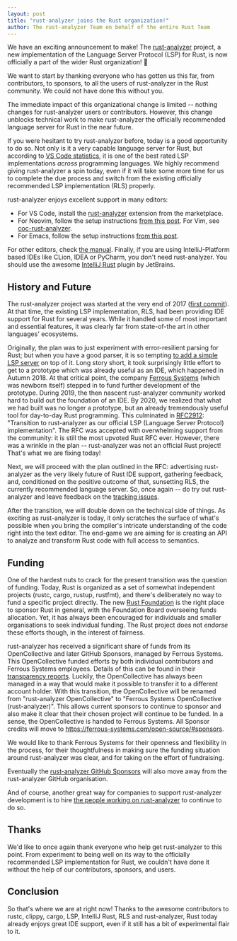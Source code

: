 ```yaml
---
layout: post
title: "rust-analyzer joins the Rust organization!"
author: The rust-analyzer Team on behalf of the entire Rust Team
---
```


We have an exciting announcement to make!
The [rust-analyzer](https://rust-analyzer.github.io) project, a new implementation of the Language Server Protocol (LSP) for Rust, is now officially a part of the wider Rust organization! :tada:

We want to start by thanking everyone who has gotten us this far, from contributors, to sponsors, to all the users of rust-analyzer in the Rust community. We could not have done this without you.

The immediate impact of this organizational change is limited -- nothing changes for rust-analyzer users or contributors.
However, this change unblocks technical work to make rust-analyzer the officially recommended language server for Rust in the near future.

If you were hesitant to try rust-analyzer before, today is a good opportunity to do so.
Not only is it a very capable language server for Rust, but according to [VS Code statistics](https://marketplace.visualstudio.com/search?target=VSCode&category=Programming%20Languages&sortBy=Rating), it is one of the best rated LSP implementations *across* programming languages.
We highly recommend giving rust-analyzer a spin today, even if it will take some more time for us to complete the due process and switch from the existing officially recommended LSP implementation (RLS) properly.

rust-analyzer enjoys excellent support in many editors:

* For VS Code, install the [rust-analyzer](https://marketplace.visualstudio.com/items?itemName=matklad.rust-analyzer) extension from the marketplace.
* For Neovim, follow the setup instructions [from this post](https://sharksforarms.dev/posts/neovim-rust/).
  For Vim, see [coc-rust-analyzer](https://github.com/fannheyward/coc-rust-analyzer).
* For Emacs, follow the setup instructions [from this post](https://robert.kra.hn/posts/2021-02-07_rust-with-emacs/).

For other editors, check [the manual](https://rust-analyzer.github.io/manual.html).
Finally, if you are using IntelliJ-Platform based IDEs like CLion, IDEA or PyCharm, you don't need rust-analyzer.
You should use the awesome [IntelliJ Rust](https://intellij-rust.github.io) plugin by JetBrains.

## History and Future

The rust-analyzer project was started at the very end of 2017 ([first commit](https://github.com/rust-analyzer/rust-analyzer/commit/a63222cd240d9b5405826783603f3b391c90885d)).
At that time, the existing LSP implementation, RLS, had been providing IDE support for Rust for several years.
While it handled some of most important and essential features, it was clearly far from state-of-the art in other languages' ecosystems.

Originally, the plan was to just experiment with error-resilient parsing for Rust; but when you have a good parser, it is so tempting [to add a simple LSP server](https://github.com/rust-analyzer/rust-analyzer/commit/d7c5a6f3081c2e7266620779d3c32067f947b959) on top of it.
Long story short, it took surprisingly little effort to get to a prototype which was already useful as an IDE, which happened in Autumn 2018.
At that critical point, the company [Ferrous Systems](https://ferrous-systems.com) (which was newborn itself) stepped in to fund further development of the prototype.
During 2019, the then nascent rust-analyzer community worked hard to build out the foundation of an IDE.
By 2020, we realized that what we had built was no longer a prototype, but an already tremendously useful tool for day-to-day Rust programming.
This culminated in [RFC2912](https://github.com/rust-lang/rfcs/pull/2912): "Transition to rust-analyzer as our official LSP (Language Server Protocol) implementation".
The RFC was accepted with overwhelming support from the community: it is still the most upvoted Rust RFC ever.
However, there was a wrinkle in the plan -- rust-analyzer was not an official Rust project!
That's what we are fixing today!

Next, we will proceed with the plan outlined in the RFC: advertising rust-analyzer as the very likely future of Rust IDE support, gathering feedback, and, conditioned on the positive outcome of that, sunsetting RLS, the currently recommended language server.
So, once again -- do try out rust-analyzer and leave feedback on the [tracking issues](https://github.com/rust-analyzer/rust-analyzer/issues/4224).

After the transition, we will double down on the technical side of things.
As exciting as rust-analyzer is today, it only scratches the surface of what's possible when you bring the compiler's intricate understanding of the code right into the text editor.
The end-game we are aiming for is creating an API to analyze and transform Rust code with full access to semantics.


## Funding

One of the hardest nuts to crack for the present transition was the question of funding.
Today, Rust is organized as a set of somewhat independent projects (rustc, cargo, rustup, rustfmt), and there's deliberately no way to fund a specific project directly. The new [Rust Foundation](https://foundation.rust-lang.org) is the right place to sponsor Rust in general, with the Foundation Board overseeing funds allocation. Yet, it has always been encouraged for individuals and smaller organisations to seek individual funding. The Rust project does not _endorse_ these efforts though, in the interest of fairness.

rust-analyzer has received a significant share of funds from its OpenCollective and later GitHub Sponsors, managed by Ferrous Systems. This OpenCollective funded efforts by both individual contributors and Ferrous Systems employees. Details of this can be found in their [transparency reports](https://rust-analyzer.github.io/blog/2021/08/03/financial-report-3.html). Luckily, the OpenCollective has always been managed in a way that would make it possible to transfer it to a different account holder.
With this transition, the OpenCollective will be renamed from "rust-analyzer OpenCollective" to "Ferrous Systems OpenCollective (rust-analyzer)". This allows current sponsors to continue to sponsor and also make it clear that their chosen project will continue to be funded.
In a sense, the OpenCollective is handed to Ferrous Systems. All Sponsor credits will move to https://ferrous-systems.com/open-source/#sponsors.

We would like to thank Ferrous Systems for their openness and flexibility in the process, for their thoughtfulness in making sure the funding situation around rust-analyzer was clear, and for taking on the effort of fundraising.

Eventually the [rust-analyzer GitHub Sponsors](https://github.com/sponsors/rust-analyzer) will also move away from the rust-analyzer GitHub organisation.

And of course, another great way for companies to support rust-analyzer development is to hire [the people working on rust-analyzer](https://github.com/rust-analyzer/rust-analyzer/graphs/contributors) to continue to do so.


## Thanks

We'd like to once again thank everyone who help get rust-analyzer to this point. From experiment to being well on its way to the officially recommended LSP implementation for Rust, we couldn't have done it without the help of our contributors, sponsors, and users.

## Conclusion

So that's where we are at right now!
Thanks to the awesome contributors to rustc, clippy, cargo, LSP, IntelliJ Rust, RLS and rust-analyzer, Rust today already enjoys great IDE support, even if it still has a bit of experimental flair to it.
